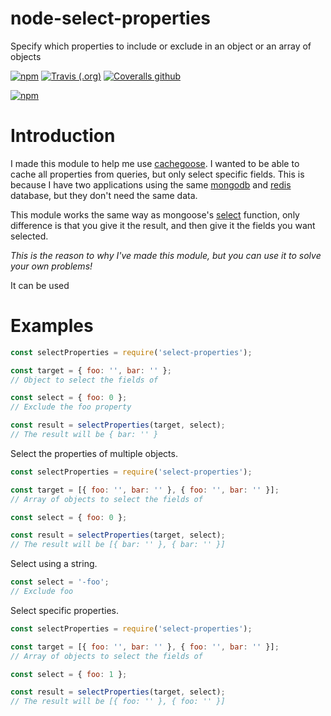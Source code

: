# node-select-properties

Specify which properties to include or exclude in an object or an array of objects

[![npm](https://img.shields.io/npm/v/select-properties.svg)](https://www.npmjs.com/package/select-properties)
[![Travis (.org)](https://img.shields.io/travis/Nicklason/node-select-properties.svg)](https://travis-ci.org/Nicklason/node-select-properties)
[![Coveralls github](https://img.shields.io/coveralls/github/Nicklason/node-select-properties.svg)](https://coveralls.io/github/Nicklason/node-select-properties)

[![npm](https://nodei.co/npm/select-properties.png)](https://nodei.co/npm/select-properties/)

# Introduction
I made this module to help me use [cachegoose](https://www.npmjs.com/package/cachegoose). I wanted to be able to cache all properties from queries, but only select specific fields. This is because I have two applications using the same [mongodb](https://www.mongodb.com/) and [redis](https://redis.io/) database, but they don't need the same data.

This module works the same way as mongoose's [select](http://mongoosejs.com/docs/queries.html) function, only difference is that you give it the result, and then give it the fields you want selected.

*This is the reason to why I've made this module, but you can use it to solve your own problems!*

It can be used 

# Examples

```js
const selectProperties = require('select-properties');

const target = { foo: '', bar: '' };
// Object to select the fields of

const select = { foo: 0 };
// Exclude the foo property

const result = selectProperties(target, select);
// The result will be { bar: '' }
```

Select the properties of multiple objects.

```js
const selectProperties = require('select-properties');

const target = [{ foo: '', bar: '' }, { foo: '', bar: '' }];
// Array of objects to select the fields of

const select = { foo: 0 };

const result = selectProperties(target, select);
// The result will be [{ bar: '' }, { bar: '' }]
```

Select using a string.

```js
const select = '-foo';
// Exclude foo
```

Select specific properties.

```js
const selectProperties = require('select-properties');

const target = [{ foo: '', bar: '' }, { foo: '', bar: '' }];
// Array of objects to select the fields of

const select = { foo: 1 };

const result = selectProperties(target, select);
// The result will be [{ foo: '' }, { foo: '' }]
```